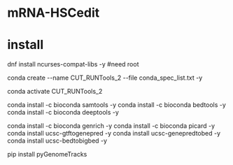# mRNA-HSCedit

# install
dnf install ncurses-compat-libs  -y #need root


 
conda create --name CUT_RUNTools_2 --file conda_spec_list.txt  -y

conda activate CUT_RUNTools_2

conda install -c bioconda samtools -y
conda install -c bioconda bedtools -y
conda install -c bioconda deeptools -y

conda install -c bioconda genrich  -y
conda install -c bioconda picard  -y
conda install ucsc-gtftogenepred -y
conda install ucsc-genepredtobed -y
conda install ucsc-bedtobigbed -y

pip install pyGenomeTracks


